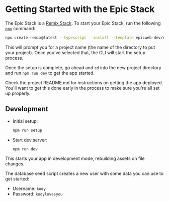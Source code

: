 # Getting Started with the Epic Stack

The Epic Stack is a [Remix Stack](https://remix.run/stacks). To start your Epic
Stack, run the following [`npx`](https://docs.npmjs.com/cli/v9/commands/npx)
command:

```sh
npx create-remix@latest --typescript --install --template epicweb-dev/epic-stack
```

This will prompt you for a project name (the name of the directory to put your
project). Once you've selected that, the CLI will start the setup process.

Once the setup is complete, go ahead and `cd` into the new project directory and
run `npm run dev` to get the app started.

Check the project README.md for instructions on getting the app deployed. You'll
want to get this done early in the process to make sure you're all set up
properly.

## Development

-   Initial setup:

    ```sh
    npm run setup
    ```

-   Start dev server:

    ```sh
    npm run dev
    ```

This starts your app in development mode, rebuilding assets on file changes.

The database seed script creates a new user with some data you can use to get
started:

-   Username: `kody`
-   Password: `kodylovesyou`
